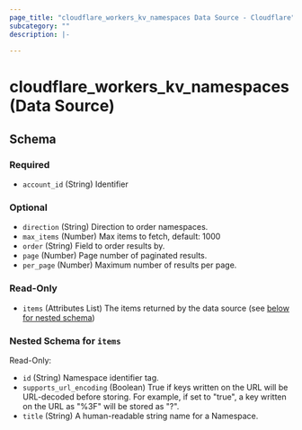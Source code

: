 ```yaml
---
page_title: "cloudflare_workers_kv_namespaces Data Source - Cloudflare"
subcategory: ""
description: |-
  
---
```


# cloudflare_workers_kv_namespaces (Data Source)




<!-- schema generated by tfplugindocs -->
## Schema

### Required

- `account_id` (String) Identifier

### Optional

- `direction` (String) Direction to order namespaces.
- `max_items` (Number) Max items to fetch, default: 1000
- `order` (String) Field to order results by.
- `page` (Number) Page number of paginated results.
- `per_page` (Number) Maximum number of results per page.

### Read-Only

- `items` (Attributes List) The items returned by the data source (see [below for nested schema](#nestedatt--items))

<a id="nestedatt--items"></a>
### Nested Schema for `items`

Read-Only:

- `id` (String) Namespace identifier tag.
- `supports_url_encoding` (Boolean) True if keys written on the URL will be URL-decoded before storing. For example, if set to "true", a key written on the URL as "%3F" will be stored as "?".
- `title` (String) A human-readable string name for a Namespace.


